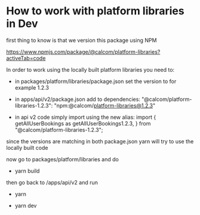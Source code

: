 # How to work with platform libraries in Dev

first thing to know is that we version this package using NPM

https://www.npmjs.com/package/@calcom/platform-libraries?activeTab=code

In order to work using the locally built platform libraries you need to:

- in packages/platform/libraries/package.json set the version to for example 1.2.3

- in apps/api/v2/package.json add to dependencies:
    "@calcom/platform-libraries-1.2.3": "npm:@calcom/platform-libraries@1.2.3"

- in api v2 code simply import using the new alias:
    import {
        getAllUserBookings as getAllUserBookings1.2.3,
    } from "@calcom/platform-libraries-1.2.3";


since the versions are matching in both package.json yarn will try to use the locally built code

now go to packages/platform/libraries and do

- yarn build

then go back to /apps/api/v2 and run

- yarn

- yarn dev

